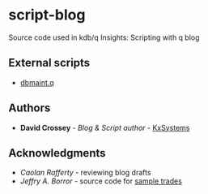 # script-blog
Source code used in kdb/q Insights: Scripting with q blog

## External scripts
* [dbmaint.q](https://github.com/KxSystems/kdb/blob/master/utils/dbmaint.md)

## Authors
* **David Crossey** - *Blog & Script author* - [KxSystems](https://github.com/KxSystems)

## Acknowledgments
* *Caolan Rafferty* -  reviewing blog drafts
* *Jeffry A. Borror* - source code for [sample trades](https://code.kx.com/q4m3/1_Q_Shock_and_Awe/#117-example-trades-table)
